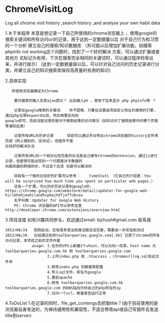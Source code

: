 ChromeVisitLog
==============

Log all chrome visit history ,search history ,and analyse your own habit data

1.关于本程序
    本意是想记录一下自己所使用的chrome浏览器上 ，使用google的搜索关键词和所有访问url的记录，用于达到一定数据量以后
    对于自己行为和习惯的一个分析 
    建立自己的搜索/知识数据库
        （并可能以后增加扩展功能，如搜索phpinfo not working这个问题时，找到了一个好的解决 方案，可以通过扩展或者其他方
    式标记为有用，下次在搜索完全相同的关键词时，可以通过程序检索出来，并进行提示）
        (达到一定数据量级以后，可以针对自己访问的历史记录进行分类，并建立自己的知识搜索库保存高质量的有用的知识)

2.具体实现
       
       所使用浏览器确定为Chrome

        要对搜索的输入实现ajax提示？ 比如输入ph ，使用下拉来显示 php phpinfo等 ？

        记录在google搜索的关键词    并不困难，只要在设置选项自定义地址栏搜索的引擎，通过php记录keyword以后，然后再重定向到
    google即可，目前没能记录的是对于搜索结果的访问情况（如你访问了搜索结果中的哪个页面等诸如此类）

        记录所有URL的历史记录      目前可以通过手动导出chrome浏览器的history文件来完成（网上搜到的，没测试），但是并不是
    比较好的解决办法

        记录所有URL的一个相对比较完美的办法是自己编写chrome的extension，通过js进行记录，但是很可能出现的一个问题是对于数据的
    向服务器的跨域同步，不过这个应该 也是可以解决的

        目前有一个做的比较好的扩展可以参考：    timeStats （它自己的介绍是：You will be surprised how much time you spent on particular web pages.）
        还有一个扩展，可以同步历史记录到google的， https://chrome.google.com/webstore/detail/updater-for-google-web-hi/ibhehjeahclandhcpbajhdfjeffnbcoa
        名字叫做：Updater for Google Web History
        PS: Chrome 浏览器的API可以参考这里  http://developer.chrome.com/extensions/overview.html

3.项目进度
    如有兴趣共同参与，欢迎通过email: bjzhush#gmail.com 联系我
    
    2013/06/24   刚刚启动，还有很多想法和做法都还没完善，需要进一步实验和测试
    2013/06/26   已经通过劫持toolbarqueries.google.com{.hk} 记录了chrome的所有访问记录，本项目之前的文件作废
                usage: 1.在你的VPS上新建2个vhost，可以为同一目录，host name 为 toolbarqueries.google.com.hk 和 toolbarqueries.google.com
                       2.上传index.php 和 .htaccess ，chromeurllog.sql到此文件夹
                       3.修改index.php 的数据库配置
                       4.导入sql文件，库名为google
                       5.重启apache
                       6.修改 toolbarqueries.google.com.hk  toolbarqueries.google.com 的DNS指向为你自己的php所在的ip
                       7.访问一个url，察看是否运行正常
                       

4.ToDoList
    1.在记录的同时，file_get_contengs去抓取title？(由于目前使用的是浏览器自身发送的，为保持通用性和兼容性，不适合修改api或自己写插件去发送title到server)

